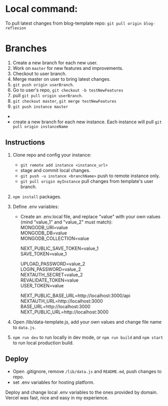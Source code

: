 # Local command:

To pull latest changes from blog-template repo:
`git pull origin blog-reflexion`

# Branches

1. Create a new branch for each new user.
2. Work on `master` for new features and improvements.
3. Checkout to user branch.
4. Merge master on user to bring latest changes.
5. `git push origin userBranch`.
6. Go to user's repo, `git checkout -b testNewFeatures`
7. pull `git pull origin userBranch`.
8. `git checkout master`, `git merge testNewFeatures`
9. `git push instance master`

-
- create a new branch for each new instance. Each instance will pull `git pull origin instanceName`

## Instructions

1. Clone repo and config your instance:
   - `git remote add instance <instance_url>`
   - stage and commit local changes.
   - `git push -u instance <branchName>` push to remote instance only.
   - `git pull origin myInstance` pull changes from template's user branch.
2. `npm install` packages.
3. Define .env variables:

   - Create an .env.local file, and replace "value" with your own values (mind "value_1" and "value_2" must match):  
      MONGODB_URI=value  
      MONGODB_DB=value  
      MONGODB_COLLECTION=value

     NEXT_PUBLIC_SAVE_TOKEN=value_1  
      SAVE_TOKEN=value_1

     UPLOAD_PASSWORD=value_2  
      LOGIN_PASSWORD=value_2  
      NEXTAUTH_SECRET=value_2  
      REVALIDATE_TOKEN=value  
      USER_TOKEN=value

     NEXT_PUBLIC_BASE_URL=http://localhost:3000/api  
      NEXTAUTH_URL=http://localhost:3000  
      BASE_URL=http://localhost:3000  
      NEXT_PUBLIC_URL=http://localhost:3000

4. Open /lib/data-template.js, add your own values and change file name to `data.js`.
5. `npm run dev` to run locally in dev mode, or `npm run build` and `npm start` to run local production build.

## Deploy

- Open .gitignore, remove `/lib/data.js` and `README.md`, push changes to repo.
- set .env variables for hosting platform.

Deploy and change local .env variables to the ones provided by domain. Vercel was fast, nice and easy in my experience.

